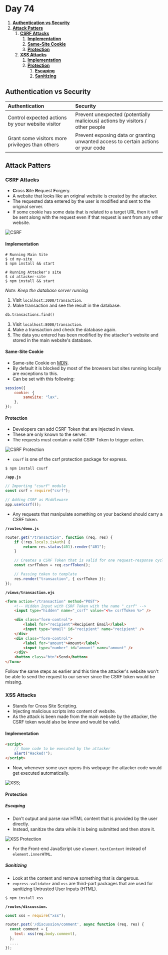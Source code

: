 # **Day 74** <!-- omit in toc -->

1. [**Authentication vs Security**](#authentication-vs-security)
2. [**Attack Patters**](#attack-patters)
   1. [**CSRF Attacks**](#csrf-attacks)
      1. [**Implementation**](#implementation)
      2. [**Same-Site Cookie**](#same-site-cookie)
      3. [**Protection**](#protection)
   2. [**XSS Attacks**](#xss-attacks)
      1. [**Implementation**](#implementation-1)
      2. [**Protection**](#protection-1)
         1. [**Escaping**](#escaping)
         2. [**Sanitizing**](#sanitizing)

## **Authentication vs Security**

| Authentication                                   | Security                                                                          |
| :----------------------------------------------- | :-------------------------------------------------------------------------------- |
| Control expected actions by your website visitor | Prevent unexpected (potentially malicious) actions by visitors / other people     |
| Grant some visitors more privileges than others  | Prevent exposing data or granting unwanted access to certain actions or your code |

## **Attack Patters**

### **CSRF Attacks**

-   **C**ross **S**ite **R**equest **F**orgery.
-   A website that looks like an original website is created by the attacker.
-   The requested data entered by the user is modified and sent to the original server.
-   If some cookie has some data that is related to a target URL then it will be sent along with the request even if that request is sent from any other website.

![CSRF](./images/csrf.png)

#### **Implementation**

```shell
# Running Main Site
$ cd my-site
$ npm install && start

# Running Attacker's site
$ cd attacker-site
$ npm install && start
```

_Note: Keep the database server running_

1. Visit `localhost:3000/transaction`.
2. Make transaction and see the result in the database.

```sql
db.transactions.find()
```

3. Visit `localhost:8000/transaction`.
4. Make a transaction and check the database again.
5. The data you entered has been modified by the attacker's website and stored in the main website's database.

#### **Same-Site Cookie**

-   Same-site Cookie on [MDN](https://developer.mozilla.org/en-US/docs/Web/HTTP/Headers/Set-Cookie/SameSite).
-   By default it is blocked by most of the browsers but sites running locally are exceptions to this.
-   Can be set with this following:

```javascript
session({
    cookie: {
        sameSite: "lax",
    },
});
```

#### **Protection**

-   Developers can add CSRF Token that are injected in views.
-   These are only known to the server.
-   The requests must contain a valid CSRF Token to trigger action.

![CSRF Protection](images/csrf-protection.png)

-   `csurf` is one of the csrf protection package for express.

```shell
$ npm install csurf
```

**`/app.js`**

```javascript
// Importing "csurf" module
const csrf = require("csrf");

// Adding CSRF as Middleware
app.use(csrf());
```

-   Any requests that manipulate something on your backend should carry a CSRF token.

**`/routes/demo.js`**

```javascript
router.get("/transaction", function (req, res) {
    if (!res.locals.isAuth) {
        return res.status(401).render("401");
    }

    // Creates a CSRF Token that is valid for one request-response cycle
    const csrfToken = req.csrfToken();

    // Passing token to template
    res.render("transaction", { csrfToken });
});
```

**`/views/transaction.ejs`**

```html
<form action="/transaction" method="POST">
    <!-- Hidden Input with CSRF Token with the name "_csrf" -->
    <input type="hidden" name="_csrf" value="<%= csrfToken %>" />

    <div class="form-control">
        <label for="recipient">Recipient Email</label>
        <input type="email" id="recipient" name="recipient" />
    </div>
    <div class="form-control">
        <label for="amount">Amount</label>
        <input type="number" id="amount" name="amount" />
    </div>
    <button class="btn">Send</button>
</form>
```

Follow the same steps as earlier and this time the attacker's website won't be able to send the request to our server since the CSRF token would be missing.

### **XSS Attacks**

-   Stands for Cross Site Scripting.
-   Injecting malicious scripts into content of website.
-   As the attack is been made from the main website by the attacker, the CSRF token would also be know and would be valid.

#### **Implementation**

```html
<script>
    // Some code to be executed by the attacker
    alert("Hacked!");
</script>
```

-   Now, whenever some user opens this webpage the attacker code would get executed automatically.

![XSS](./images/xss.png);

#### **Protection**

##### **Escaping**

-   Don't output and parse raw HTML content that is provided by the user directly.
-   Instead, sanitize the data while it is being submitted and then store it.

![XSS Protection](./images/xss-protection.png)

-   For the Front-end JavaScript use `element.textContext` instead of `element.innerHTML`.

##### **Sanitizing**

-   Look at the content and remove something that is dangerous.
-   `express-validator` and `xss` are third-part packages that are used for sanitizing Untrusted User Inputs (HTML).

```shell
$ npm install xss
```

**`/routes/discussion.`**

```javascript
const xss = require("xss");

router.post('/discussion/comment', async function (req, res) {
  const comment = {
    text: xss(req.body.comment),
  };
  ....
});
```
